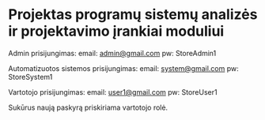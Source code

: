 # Projektas programų sistemų analizės ir projektavimo įrankiai moduliui

Admin prisijungimas:
email: 	admin@gmail.com
pw:		StoreAdmin1

Automatizuotos sistemos prisijungimas:
email: 	system@gmail.com
pw:		StoreSystem1

Vartotojo prisijungimas:
email: 	user1@gmail.com
pw:		StoreUser1

Sukūrus naują paskyrą priskiriama vartotojo rolė.